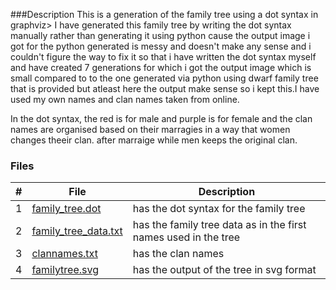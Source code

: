 ###Description
This is a generation of the family tree using a dot syntax in graphviz>
I have generated this family tree by writing the dot syntax manually rather than generating it using python cause the output image i got for the python generated is messy and doesn't make any sense and i couldn't figure the way to fix it so that i have written the dot syntax myself and have created 7 generations for which i got the output image which is small compared to to the one generated via python using dwarf family tree that is provided but atleast here the output make sense so i kept this.I have used my own names and clan names taken from online.

In the dot syntax, the red is for male and purple is for female and the clan names are organised based on their marragies in a way that women changes theeir clan. after marraige while men keeps the original clan.

### Files

|   #   | File      | Description                                  |
| :---: | --------- | -------------------------------------------- |
|   1   | [family_tree.dot](https://github.com/RakeshRapalli6/4883-Software-Tools/blob/main/Assignments/A05/family%20tree.dot)| has the dot syntax for the family tree
|   2   | [family_tree_data.txt](https://github.com/RakeshRapalli6/4883-Software-Tools/blob/main/Assignments/A05/family_tree_data.txt)| has the family tree data as in the first names used in the tree
|   3   | [clannames.txt](https://github.com/RakeshRapalli6/4883-Software-Tools/blob/main/Assignments/A05/clannames.txt) | has the clan names 
|   4   | [familytree.svg](https://github.com/RakeshRapalli6/4883-Software-Tools/blob/main/Assignments/A05/familytree.svg) | has the output of the tree in svg format
